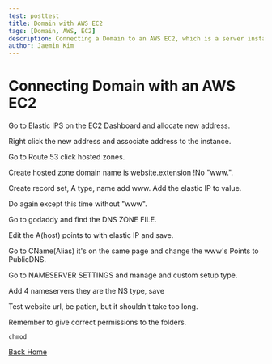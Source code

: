 ```yaml
---
test: posttest
title: Domain with AWS EC2
tags: [Domain, AWS, EC2]
description: Connecting a Domain to an AWS EC2, which is a server instance from Amazon Web Services.
author: Jaemin Kim
--- 
```


# Connecting Domain with an AWS EC2

Go to Elastic IPS on the EC2 Dashboard and allocate new address.

Right click the new address and associate address to the instance.

Go to Route 53 click hosted zones.

Create hosted zone domain name is website.extension !No "www.".

Create record set, A type, name add www. Add the elastic IP to value.

Do again except this time without "www".

Go to godaddy and find the DNS ZONE FILE.

Edit the A(host) points to with elastic IP and save.

Go to CName(Alias) it's on the same page and change the www's Points to PublicDNS.

Go to NAMESERVER SETTINGS and manage and custom setup type.

Add 4 nameservers they are the NS type, save

Test website url, be patien, but it shouldn't take too long.

Remember to give correct permissions to the folders.

	chmod

[Back Home](https://jaemnkm.github.io/jekyll-now/)